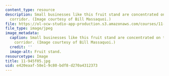 ```yaml
---
content_type: resource
description: Small businesses like this fruit stand are concentrated on the Main Street
  corridor. (Image courtesy of Bill Massaquoi.)
file: https://ol-ocw-studio-app-production.s3.amazonaws.com/courses/11-945-springfield-studio-fall-2005/e420eaaf58e19c80bdf8d270a4312373_11-945f05.jpg
file_type: image/jpeg
image_metadata:
  caption: Small businesses like this fruit stand are concentrated on the Main Street
    corridor. (Image courtesy of Bill Massaquoi.)
  credit: ''
  image-alt: Fruit stand.
resourcetype: Image
title: 11-945f05.jpg
uid: e420eaaf-58e1-9c80-bdf8-d270a4312373
---
```

